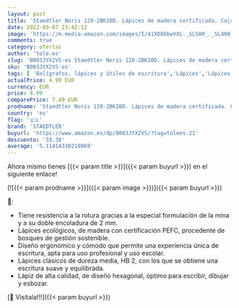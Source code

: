 ```yaml
---
layout: post
title: 'Staedtler Noris 120-2BK10D. Lápices de madera certificada. Caja de 10 unidades.'
date: 2022-09-07 23:42:12
image: 'https://m.media-amazon.com/images/I/41XD88bwVXL._SL500_._SL400_.jpg'
comments: true
category: ofertas
author: 'tole.es'
slug: 'B003JYX2VS-es Staedtler Noris 120-2BK10D. Lápices de madera certificada....'
sku: 'B003JYX2VS-es'
tags: [ 'Bolígrafos, lápices y útiles de escritura','Lápices','Lápices de madera','Oficina y papelería','lápices','staedtler','🇪🇸', ]
actualPrice: 4.99 EUR
currency: EUR
price: 4.99
comparePrice: 7.49 EUR
prodname: 'Staedtler Noris 120-2BK10D. Lápices de madera certificada. Caja de 10 unidades.'
country: 'es'
flag: '🇪🇸'
brand: 'STAEDTLER'
buyurl: 'https://www.amazon.es/dp/B003JYX2VS/?tag=tolees-21'
descuento: '33.38'
average: '5.11414330218069'
---
```


Ahora mismo tienes [{{< param title >}}]({{< param buyurl >}}) en el siguiente enlace!

[![{{< param prodname >}}]({{< param image >}})]({{< param buyurl >}})

🔎:

- Tiene resistencia a la rotura gracias a la especial formulación de la mina y a su doble encoladura de 2 mm.
- Lápices ecológicos, de madera con certificación PEFC, procedente de bosques de gestión sostenible.
- Diseño ergonómico y cómodo que permite una experiencia única de escritura, apta para uso profesional y uso escolar.
- Lápices clásicos de dureza media, HB 2, con los que se obtiene una escritura suave y equilibrada.
- Lápiz de alta calidad, de diseño hexagonal, óptimo para escribir, dibujar y esbozar.

[🛒 Visítala!!!]({{< param buyurl >}})
